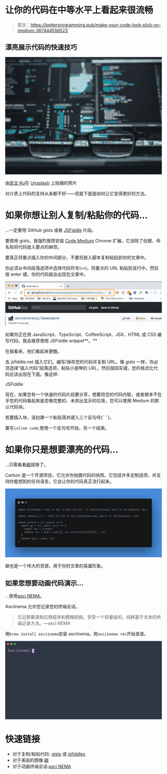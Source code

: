 # 让你的代码在中等水平上看起来很流畅

> 原文：<https://betterprogramming.pub/make-your-code-look-slick-on-medium-367444556523>

## 漂亮展示代码的快速技巧

![](img/4640210c7263bff19126a58b9efe4b98.png)

由[凯文·Ku](https://unsplash.com/@ikukevk?utm_source=unsplash&utm_medium=referral&utm_content=creditCopyText)在 [Unsplash](https://unsplash.com/search/photos/computer-program?utm_source=unsplash&utm_medium=referral&utm_content=creditCopyText) 上拍摄的照片

对介质上代码的支持从来都不好——但是下面是如何让它变得更好的方法。

# 如果你想让别人复制/粘贴你的代码…

…一定要用 GitHub gists 或者 [JSFiddle](https://jsfiddle.net/) 片段。

要使用 gists，我强烈推荐安装 [Code Medium](https://chrome.google.com/webstore/detail/code-medium/dganoageikmadjocbmklfgaejpkdigbe) Chrome 扩展。它消除了创建、命名和将代码放入要点的麻烦。

要真正将要点插入你的中间部分，不要将嵌入脚本复制粘贴到你的文章中。

你必须从中间段落选项中选择代码符号(`<>`)，将要点的 URL 粘贴到该行中，然后按 enter 键，你的代码就会出现在文章中。

![](img/1af09f95b5086cb2942cdb9a1c0850c7.png)

如果你正在用 JavaScript、TypeScript、CoffeeScript、JSX、HTML 或 CSS 编写代码，我会推荐使用 JSFiddle snippet**。**

在我看来，他们看起来更酷。

去 jsfiddle.net 插入它们。编写/保存您的代码并复制 URL。像 gists 一样，你必须选择“插入代码”段落选项，粘贴小提琴的 URL，然后按回车键。您的格式化代码应该出现在下面。像这样:

JSFiddle

现在，如果您有一个快速的代码片段要分享，想要将您的代码内联，或者根本不在乎您的代码看起来是否像完整的、未突出显示的垃圾，您可以使用 Medium 的默认代码块。

若要插入块，请创建一个新段落并键入三个反勾号(` ``)。

要写`inline code`,使用一个反勾号开始，另一个结束。

# 如果你只是想要漂亮的代码…

…只需看看[碳](https://carbon.now.sh)就够了。

Carbon 是一个开源项目，它允许你拍摄代码的快照。它包括许多定制选项，并支持你能想到的任何语言。它会让你的代码真正流行起来。

![](img/f4858512ce48c318cd0f688a7f37a651.png)

碳也是一个伟大的资源，用于你的文章的英雄形象。

## 如果您想要动画代码演示…

…使用[asci NEMA](https://asciinema.org/)。

Asciinema 允许您记录您的终端会话。

> 忘记屏幕录制应用程序和模糊视频。享受一个轻量级的，纯粹基于文本的终端记录方法。—asci NEMA

用`brew install asciinema`安装 asciinema。用`asciinema rec`开始录音。

![](img/c69c8fd75d3d881d8e892793fef57b64.png)

# 快速链接

*   对于复制/粘贴代码: [gists](https://gist.github.com/) 或 [jsfiddles](https://jsfiddle.net/)
*   对于美丽的图像:[碳](https://carbon.now.sh)
*   对于动画终端会话:[asci NEMA](https://asciinema.org/)